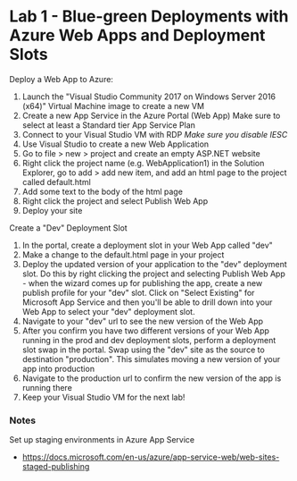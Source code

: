 # Lab 1 - Blue-green Deployments with Azure Web Apps and Deployment Slots

Deploy a Web App to Azure:

1. Launch the "Visual Studio Community 2017 on Windows Server 2016 (x64)" Virtual Machine image to create a new VM
2. Create a new App Service in the Azure Portal (Web App) Make sure to select at least a Standard tier App Service Plan
3. Connect to your Visual Studio VM with RDP *Make sure you disable IESC*
4. Use Visual Studio to create a new Web Application
5. Go to file > new > project and create an empty ASP.NET website
6. Right click the project name (e.g. WebApplication1) in the Solution Explorer, go to add > add new item, and add an html page to the project called default.html
7. Add some text to the body of the html page
8. Right click the project and select Publish Web App
9. Deploy your site

Create a "Dev" Deployment Slot

1. In the portal, create a deployment slot in your Web App called "dev"
2. Make a change to the default.html page in your project
3. Deploy the updated version of your application to the "dev" deployment slot. Do this by right clicking the project and selecting Publish Web App - when the wizard comes up for publishing the app, create a new publish profile for your "dev" slot. Click on "Select Existing" for Microsoft App Service and then you'll be able to drill down into your Web App to select your "dev" deployment slot.
4. Navigate to your "dev" url to see the new version of the Web App
5. After you confirm you have two different versions of your Web App running in the prod and dev deployment slots, perform a deployment slot swap in the portal.  Swap using the "dev" site as the source to destination "production". This simulates moving a new version of your app into production
6. Navigate to the production url to confirm the new version of the app is running there
7. Keep your Visual Studio VM for the next lab!

### Notes

Set up staging environments in Azure App Service
* https://docs.microsoft.com/en-us/azure/app-service-web/web-sites-staged-publishing


